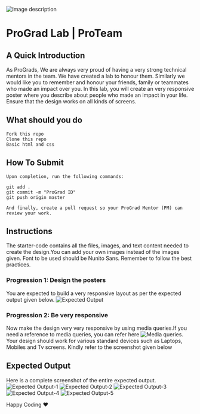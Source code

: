 ![Image description](https://i1.faceprep.in/ProGrad/prograd-logo.png)

# ProGrad Lab | ProTeam

## A Quick Introduction

As ProGrads, We are always very proud of having a very strong technical mentors in the team. We have created a lab to honour them. Similarly we would like you to remember and honour your friends, family or teammates who made an impact over you. In this lab, you will create an very responsive poster where you describe about people who made an impact in your life. Ensure that the design works on all kinds of screens.


## What should you do
```
Fork this repo
Clone this repo
Basic html and css
```

## How To Submit
```
Upon completion, run the following commands:

git add .
git commit -m "ProGrad ID"
git push origin master

And finally, create a pull request so your ProGrad Mentor (PM) can review your work.
```

## Instructions
The starter-code contains all the files, images, and text content needed to create the design.You can add your own images instead of the images given. Font to be used should be Nunito Sans. Remember to follow the best practices.

### Progression 1: Design the posters

You are expected to build a very responsive layout as per the expected output given below.
![Expected Output](https://i1.faceprep.in/ProGrad/ProTeam-1.png)

### Progression 2: Be very responsive 
Now make the design very very responsive by using media queries.If you need a reference to media queries, you can refer here ![Media queries](https://css-tricks.com/css-media-queries/). Your design should work for various standard devices such as Laptops, Mobiles and Tv screens. 
Kindly refer to the screenshot given below

## Expected Output
Here is a complete screenshot of the entire expected output.
![Expected Output-1](https://i1.faceprep.in/ProGrad/ProTeam-2.png)
![Expected Output-2](https://i1.faceprep.in/ProGrad/ProTeam-3.png)
![Expected Output-3](https://i1.faceprep.in/ProGrad/ProTeam-4.png)
![Expected Output-4](https://i1.faceprep.in/ProGrad/ProTeam-5.png)
![Expected Output-5](https://i1.faceprep.in/ProGrad/ProTeam-6.png)


Happy Coding ❤️

